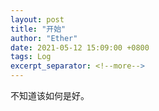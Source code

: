 ```yaml
---
layout: post
title: "开始"
author: "Ether"
date: 2021-05-12 15:09:00 +0800
tags: Log
excerpt_separator: <!--more-->
---
```


不知道该如何是好。